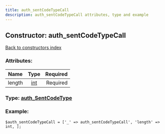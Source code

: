 ```yaml
---
title: auth_sentCodeTypeCall
description: auth_sentCodeTypeCall attributes, type and example
---
```

## Constructor: auth\_sentCodeTypeCall  
[Back to constructors index](index.md)



### Attributes:

| Name     |    Type       | Required |
|----------|:-------------:|---------:|
|length|[int](../types/int.md) | Required|



### Type: [auth\_SentCodeType](../types/auth_SentCodeType.md)


### Example:

```
$auth_sentCodeTypeCall = ['_' => auth_sentCodeTypeCall', 'length' => int, ];
```